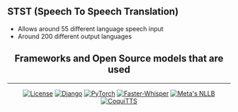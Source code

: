 ## STST (Speech To Speech Translation)
- Allows around 55 different language speech input
- Around 200 different output languages




<div align="center">
  
## Frameworks and Open Source models that are used
  
______________________________________________________________________

[![License](<https://img.shields.io/badge/%20%20License%20%20-8A2BE2>)](https://opensource.org/license/MIT)
[![Django](<https://img.shields.io/badge/%20%20Django%20%20-8A2BE2>)](https://www.djangoproject.com/)
[![PyTorch](<https://img.shields.io/badge/%20%20PyTorch%20%20-8A2BE2>)](https://pytorch.org/)
[![Faster-Whisper](<https://img.shields.io/badge/%20%20Faster%20Whisper%20%20-8A2BE2>)](https://github.com/SYSTRAN/faster-whisper)
[![Meta's NLLB](<https://img.shields.io/badge/%20%20Meta%20NLLB%20%20-8A2BE2>)](https://ai.meta.com/research/no-language-left-behind/)
[![CoquiTTS](<https://img.shields.io/badge/%20%20CoquiTTS%20%20-8A2BE2>)](https://github.com/coqui-ai/TTS)
</div>


